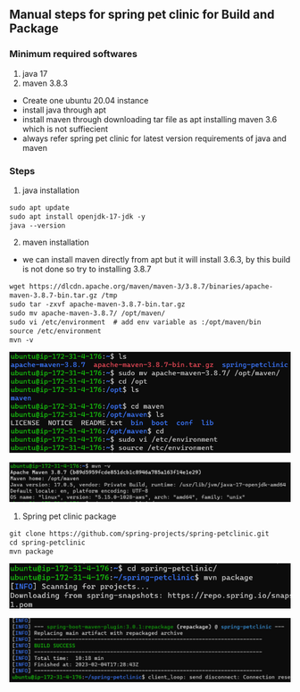 Manual steps for spring pet clinic for Build and Package
--------------------------------------------------------
### Minimum required softwares
1. java 17 
2. maven 3.8.3

* Create one ubuntu 20.04 instance
* install java through apt
* install maven through downloading tar file as apt installing maven 3.6 which is not suffiecient
* always refer spring pet clinic for latest version requirements of java and maven

### Steps
1. java installation
```
sudo apt update
sudo apt install openjdk-17-jdk -y
java --version
```
2. maven installation
* we can install maven directly from apt but it will install 3.6.3, by this build is not done so try to installing 3.8.7
```
wget https://dlcdn.apache.org/maven/maven-3/3.8.7/binaries/apache-maven-3.8.7-bin.tar.gz /tmp
sudo tar -zxvf apache-maven-3.8.7-bin.tar.gz
sudo mv apache-maven-3.8.7/ /opt/maven/
sudo vi /etc/environment  # add env variable as :/opt/maven/bin
source /etc/environment
mvn -v
```
![preview](images/mvn1.png)

![preview](images/mvn2.png)

1. Spring pet clinic package
```
git clone https://github.com/spring-projects/spring-petclinic.git
cd spring-petclinic
mvn package
```
![preview](images/sprpetclinic1.png)

![preview](images/sprpetclinic2.png)
